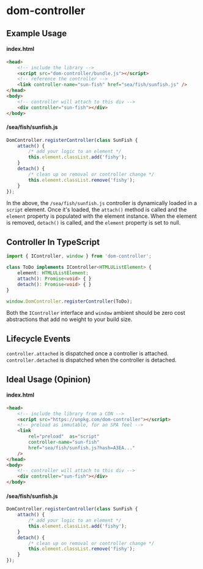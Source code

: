 # dom-controller

## Example Usage
#### index.html
```html
<head>
    <!-- include the library -->
    <script src="dom-controller/bundle.js"></script>
    <!-- reference the controller -->
    <link controller-name="sun-fish" href="sea/fish/sunfish.js" />
</head>
<body>
    <!-- controller will attach to this div -->	
    <div controller="sun-fish"></div>
</body>
```
#### /sea/fish/sunfish.js
```js
DomController.registerController(class SunFish {
    attach() {
        /* add your logic to an element */
        this.element.classList.add('fishy');
    }
    detach() {
        /* clean up on removal or controller change */
        this.element.classList.remove('fishy');
    }
});
```
In the above, the `/sea/fish/sunfish.js` controller is dynamically loaded in a `script` element. Once it's loaded, the `attach()` method is called and the `element` property is populated with the element instance. When the element is removed, `detach()` is called, and the `element` property is set to null.



## Controller In TypeScript
```typescript
import { IController, window } from 'dom-controller';

class ToDo implements IController<HTMLUListElement> {
    element: HTMLUListElement;
    attach(): Promise<void> { }
    detach(): Promise<void> { }
}

window.DomController.registerController(ToDo);
```

Both the `IController` interface and `window` ambient should be zero cost abstractions that add no weight to your build size.

## Lifecycle Events
`controller.attached` is dispatched once a controller is attached.
`controller.detached` is dispatched when the controller is detached.

## Ideal Usage (Opinion)
#### index.html
```html
<head>
    <!-- include the library from a CDN -->
    <script src="https://unpkg.com/dom-controller"></script>
    <!-- preload as immutable, for an SPA feel -->
    <link
        rel="preload"  as="script"
        controller-name="sun-fish"
        href="sea/fish/sunfish.js?hash=A3EA..."
    />
</head>
<body>
    <!-- controller will attach to this div -->	
    <div controller="sun-fish"></div>
</body>
```
#### /sea/fish/sunfish.js
```js
DomController.registerController(class SunFish {
    attach() {
        /* add your logic to an element */
        this.element.classList.add('fishy');
    }
    detach() {
        /* clean up on removal or controller change */
        this.element.classList.remove('fishy');
    }
});
```